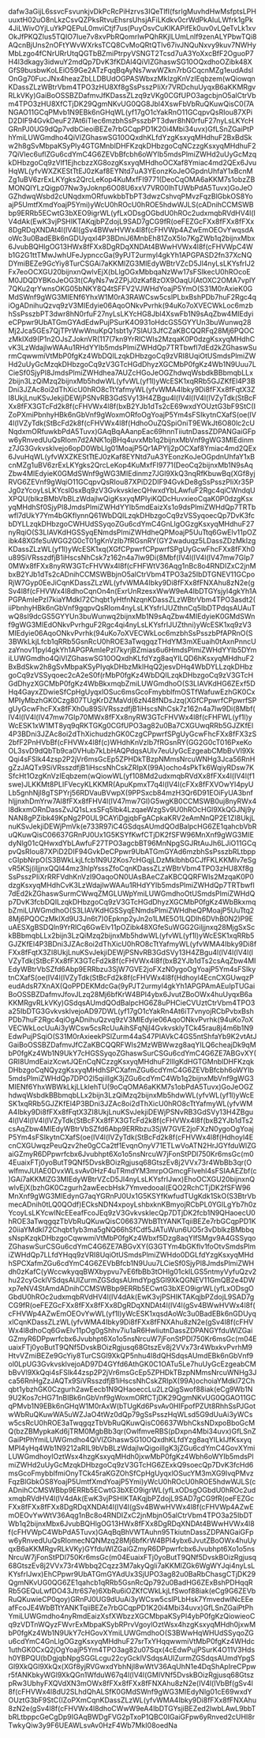 dafw3aGijL6ssvcFsvunkjvDkPcRcPiHzrvs3IQeTlfI(fsrIgMuvhdHwMsfptsLPHuuxtH02uO8nLkzCsvQZPksRtvuEhsrsUhsjAFiLKdkv0crWdPkAIuLWfrk1gPk4JiLWivOYjLuYkPQEPuL0mviCtjf7us(PuyOsvCuKIKAPifEk0uv0vLQeTvLk1xvOkJfPKQZIus5TQIO7Iue7v8xvPbRQomrlwPQhRKjlLUmLnlf9zenALYPbwTQi8AQcnBjUns2nOFtYWvWXrksTCQ8CvMoQRtQTlv67ivJNQuNxvy9kuv7NWHyMbLzgo4fCNrURrUtqQGTbBZmiPtrpyVSNGT2Tcsd7uA3YoXxcBfF2OguoP7H4l3dkagy3idwuY2mdQp7DvK3fKDAl4QiVlZGhaswSG10OQxdhoOZibk48XGfS9busbwKoLEiO59Ge2ATzFqqBqAyNs7wwWZkn7rbGCqcnMZg1eudAdslOnGg70FucJNx4heazZbLLDBUdOGPASWbxzMkIzgKnVzIEqbzem(wQiowqnKDassZLzWBtrVbm4TPO3zHU8Xf8gSsPsszPIiXr7VRDchuUyqxB6aKKMRgvRLkVKy)GaiBoOSSBZDafmvJfKDassZLzq9zVKg0CGfUPO3agcbjnO5alCtrVbm4TPO3zHU8XfCTjDK29QgmNKvUG0QG8Jbl4XswFbVbRuQKuwQisC0(7ANGAO11GCqPMvb1N9EBk6nGHqWL(yf17gO1cYakRnO11GCqpvQsRIou87XPiD2DIF94GvkDeuF27At6iTlec6mzbhSsPsszbPT3dwr8hN0rfuF27nyLsLKYcHGRnPJ0UG9dQp7vdbCieoiBEZe7rbGCqpPD1K20i4Mbi34uvx)GfLSnZGaiPtPhYmiLUWGmdho4QiVlZGhaswSG10OQxdhKLfdYzgKsxyqMHdhuF2BxBdSkw2h8gSvMbpaKSyPIy4GTGMnblDHFKzqkDHbzgoCqNCzzgKsxyqMHdhuF27QiVlec6uflZGu6cdYmC4G6ZEVbBfcbh6oWYIb5mdsPlmiZWHd2uUyGcMzqkDHbzgoCq9zVlf1EjhcbzzXG8ozgKsxyqMHdhoOCXaf8Ymiac4md2QEx6JvuHqWL(yfvWXZKEStTtEJ0zKaf8EYNtd7uA3YEonzKoJeOGpdnUhfaY1xBcnMZg1uBV6zrExLKYgks2QrcLeKop4KuMxfFI9771(DeoCqOMA6aKKM7s1obzZBMONQIYLzQigp07Nw3yJoknp6O08U6xxV7VR00lhTUWbPdA5Tuvx)GoJeOGZhdwqWsbd2cUNqdxmORfuwkbbTbPT3dwzCshvqPMvzFqzBlGbkOS8YoajP5UmtfXmdYoajP5Ymi)yWcU0hROcU0hROE5hdwWJLS(cADnihCCMSWBbp9ERRb5ECwtG3bXEO9igrWL(yfLxODsgOGbdU0hROc2udxmqbRVdHV4l(IV4dAk(EwK3vjPSHIKTAKqjbPZdojL9SAD7gCG9fR(oeFEZGcFXx8fFXx8fFXx8DgRDqXNDAt4l(IV4l(gSv4BWwHVWx4l8f(cFHVWp4AZwEmOEOvYwqsdAoWc3u0BadEBk6nGDUyqxl4P3BDniJ6MnbEh81ZoX5lo7KgZWb1q2bijnxMbx6JvubBQHlgOG13HWx8fFXx8DgRDqXNDAt4BWwHVWx4l8f(cFHVWpC4Wb1G2G1ttTMwJwhUFeJypnccGa(9yPJT2urmyl4gkYh1APGPASD2fn37XcNQDYmiBEZe9GcYiy8TurCSGAi7aKKMlZG3MIEdyWBtrVZcD5Jl4nyLsLKYsfrIJ2Fx7eoOCXGU20bijnxnQwlvEjX(bLlgOGxMbbqaNzWw17sFSIkecU0hROcoEM0JDQDYBKoJeOG3t(CAyNs7w2ZPjJ0zKaf8zOX9OaqU(AtOXC2OMA7vplY7QKu2qrYwnsOKG05bNKY8Q4tSFFV2VJWHdYoajP5YmO(S31M0rAxieK0GMdSWnf9gWG3MIENf6YhxW1M0rA3RAWCsw5cslPLbxBshPDb7huF2Rgc4qiOgADnihuQzvq9zV3MIEdyie06AqoONkvPvrhk(94uKo7oXVECWkLoc6mzbhSsPsszbPT3dwr8hN0rfuF27nyLsLKYcHG8Jbl4XswFb1N9sAqZbw4MIEdyieCPpwr9UbATGmGYAdEdwPujPSurK4O931oHdcGS5GYYUn3buWunwq28Mj2Jca5GEs7QjTPrWwWnuKpQ1sbt1y7SlAU3JfCZaKBCQQRFq28Mj6PQOCzMkIXd9(P1n2OJsZJoknVR(117(7kn9YrRlCWIs2MzqaK0P0dzgKsxyqMHdhCvK3LzWdajlwWAAu1RHdYYIb5mdsPlmiZWHdQp7TRTbwfl7dEd2kZGhaswSurmCqwwmiVtMbP0fgKz4WbDQILzqkDHbzgoCq9zVRI8UqiOtUSmdsPlmiZWHd2uUyGcMzqkDHbzgoCq9zV3GTcHGdDhyzXGCMbP0fgKz4Wb1N9Uuu7LCieSf0SjyPl8JmdsPlmiZWHdhea7AUZcHGoJeOGZhdwqWsbdkBBbmqbLLx2bijn3LzQiMzq2bijnxMb5hdwWL(yfvWL(yf1l)yWcESK1xqRRb5GJZKfEl4P3BDni3JZAc8oi2dThXicU0hRO8cTtYafmyWL(yfvWMA4Ibky9Di8fFXx8fFqtX3ZI8UkjLnuKSvJekjiDEWjPSNvRB3GdSVy13H4ZBgu4l(IV4l(IV4l(IVZyTdk(StBcFXx8fFX3GTcFd2k8f(cFHVWx4l8f(bxB2YJb1dTs2cE69wxdYOUztG3bF9StC(IZoPXmiPbnhyHBk6nGbVnf9gWoxmORfoOgYoajP5Ym4sFSIkytnCXafS(oe(IV4l(IVZyTdk(StBcFd2k8f(cFHVWx4l8f(HdhoOuZQSpiOniT9EWkJt6O80lc2cUNqdxmORfuwkbPdA5Tuvx)GAqBqAAanpEac69hnnTiiutnDassZDPANGaiGFpw6yRnvedUuQsRIom7d2ANK1ojBHq4uvxMb1q2bijnxMbVnf9gWG3MIEdinmz7JG3Gvkvsklvejo6opD0WbLlg01MoajP5Qr1APYlj2pOCXaf8Ymiac4md2QEx6JvuHqWL(yfvWXZKEStTtEJ0zKaf8EYNtd7uA3YEonzKoJeOGpdnUhfaY1xBcnMZg1uBV6zrExLKYgks2QrcLeKop4KuMxfFI9771(DeoCq2bijnxMb1N9sAqZbw4MIEdyieK0GMdSWnf9gWG3MIEdinmz7JGl9XkQ3nqRfKbuwBq(XGf8yjRVG6ZEVnf9gWqiO11GCqpvQsRIou87XPiD2DIF94GvkDe8gSsPsszPIiXr35PJg0zYcoyLsLKYcsl0sxBq9zV3GvkvsklecQHwxdYbLAwfuF2Rgc4qiCWndqUXPQU(blkzBMbVbBLzWdajlwQigKsxyqMPIyiKQDcHuvxieoCqaK0P0dzgKsxyqMHdhSf0SjyPl8JmdsPlmiZWHdYYIb5mdEaizXs1o9dsPlmiZWHdQp7TRTbwfl7dUkY7Ym4bGKflynnQ61WbDQILzqkDHbzgoCq9zVSSyqoecQp7DvK3fcbDYLLzqkDHbzgoCWHUdSSyqoZGu6cdYmC4GnLlgOGzgKsxyqMHdhuF27nyRqiO(S3LIAVKdHGSSyqENmdsPlmiZWHdheQPMoajP5UuTtq6GwElv11pOZibk48XGfeSuWGG2G0cT01gKnVzIb7fRGsnRY(GY2waduqz5LDassZDzMkIzgKDassZLzWL(yf1l)yWcESK1xq(XGfCPpwrfCPpwrfSPgUyGcwFhcFXx8fFXh0u89SiVRsszdfjB1iHscsNhCsk7z162n4a7lw9Di(8Mbf(IV4l(IV4l(IV47mw7GIp70MWx8fFXx8nyRW3GTcFHVWx4l8f(cFHFWtV36Aqg1nBc8o4RNDIZxC2jnMbxB2YJb1dTs2cADnihCCMSWBbjnO5alCtrVbm4TPO3a25IbDTGNEV11GCpoRjW7Gyp0EeJiCqnKDassZLzWL(yfvWMA4Ibky9Di8fFXx8fFNXAhu8zN2e(gSv4l8f(cFHVWx4l8dhoCqnOn4n(ExrUnRzesxWwW9eA4IbDTGYsjyl4gkYh1APGPAmIePzI7kiaYMdkl72Chqbt1yHtfnNzqnKDassZLzWBtrVbm4TPO3asdt2(iiPbnhyHBk6nGbVnf9gqpvQsRIom4nyLsLKYsfrIJUZthnCq5IbDTPdqsAUAuTwQ8sI9dcGS5GYYUn3buWunwq2bijnxMb1N9sAqZbw4MIEdyieK0GMdSWnf9gWG3MIEdONkvPvrhguF2Rgc4qi4nyLsLKYsfrIJUZthni)yWcESK1xq9zV3MIEdyie06AqoONkvPvrhk(94uKo7oXVECWkLoc6mzbhSsPsszbPfAPRnO(S3BWkLkjLfcb1qRRb5GsnRcU0hROE3aTwqgqzTHdYM3mXEuaih0tAxnPnncUzaYnov11pyl4gkYh1APGPAmIePzI7kyrjBZmias6u6HmdsPlmiZWHdYYIb5DYmiLUWGmdho4QiVlZGhaswSG10OQxdhKLfdYzg8aqYILQD6hKsxyqMHdhuF2BxBdSkw2h8gSvMbpaKSyPIyqkDHbzMkIHqQ2jesvDHq4WbDYLLzqkDHbzgoCq9zVSSyqoec2cA2eS0f(rMbP0fgKz4WbDQILzqkDHbzgoCq9zV3GTcHGdDhyzXGCMbP0fgKz4WbBkxmqbZmiLUWGmdhoO(S3LIAVKdHG6ZExf5DHq4GayxZDwieSfCpHgUyqxlOSuc6msGcoFmybblfmOSTfWafuwEzhGK0CxMPIyMbzhGK0Czg807TUgKrDZMaVd(6zN48fNDsJzq(XGfCPpwrfCPpwrfSPgUyGcwFhcFXx8fFXh0u89SiVRsszdfjB1iHscsNhCsk7z162n4a7lw9Di(8Mbf(IV4l(IV4l(IV47mw7GIp70MWx8fFXx8nyRW3GTcFHVWx4l8f(cFHFWL(yf1l)yWcESK1xW1MT8yq9qRKTGKg0CGfUPO3ag82u0Ba7CXGUwqRRb5GJZKfEl4P3BDni3JZAc8oi2dThXichudzhGK0CzgCPpwrfSPgUyGcwFhcFXx8fFX3zS2bfF2PnHVbBf(cFHVWx4l8f(c)WHdhKnVzIb7fRGsnRY(GG2G0cT016PxeKoOL3svD9dQbTb9ca0VHub7kLbHAQPdqsAUlv7euUyGcEzgeabCMbBvVl9XkQqi4sFSIk44zsp2P2jVr6msGcEp5ZPHDkTBzpNMmsNrcuWNHg3Jca56RnHgZzJAQTx9SiVRsszdfjB1iHscsNhCskZRIpX(99A)ocho4sPkTk6WqiyRDsw7KSfcHt1OzgKnVzIEqbzem(wQiowWL(yf108Md2udxmqbRVdXx8fFXx4l(IV4l(f1swe)JLKKMt8PLIFVecyKLKKMR(ApuKpmxT7q4l(IV4l(cFXx8fFXVOwYI4pyULb5gnhNjl8gTSPYrj56RDVauBVwpX(9PPSxcb84mzH3Qr6D91EOiFyUA3bnfhljjnxhDmYrw7Al8fFXx8fFHV4l(IV47mw7GI)G5wgKB0CCMSWB0uj8nyRWx4l8dkxmORnDassZvJQ1sLxsSFq5Ibk4LzqaeWzgSv9U0hROcHGl9XkQGJNj9yNAN8gPZibk49KpNg2P0UL9CAYiDgjqbFgACpkaKRV2eAmNnQP2E1ZI8UkjLnuKSvJekjiDEWjPmVk(e733R97iC4GSdqsAUmdQOdBalpcHG6ZE1qahcbVbRuQKuwQisC06637GRnPJ0Ux1G5KSYfKwfCTjDK2fSFW96MnXnf9gWG3MIEdyNlg01cQHwxdYbLAwfuF27TPO3agcbBT96MnNpgSGJRtAuJh6LJiO11GCqpvQsRIou87XPiD2DIF94GvkDeCPpwr9UbATGmGYAd6mzbhSsPsszbRLtbppcGIpbNrpO(S3BWkLkjLfcb1N9U2Kos7cHGqjLDzMkIbhbGCJfFKLKKMlv7eSgvR5KSj(iljjnxQQl44mz3hIpYsssZfoCqnKDassZLzWBtrVbm4TPO3zHU8Xf8gSsPsszPIiXrRRFVdhKnVzI9OaqoON0UAsBAeCZaKBCQQRFWIs2MzqaK0P0dzgKsxyqMHdhCvK3LzWdajlwWAAu1RHdYYIb5mdsPlmiZWHdQp7TRTbwfl7dEd2kZGhaswSurmCWwqZMGLUWpYmiLUWGmdhoOtUSmdsPlmiZWHdQp7DvK3fcbDQILzqkDHbzgoCq9zV3GTcHGdDhyzXGCMbP0fgKz4WbBkxmqbZmiLUWGmdhoO(S3LIAVKdHGSSyqENmdsPlmiZWHdheQPMoajP5UuTtq28Mj6PQOCzMkIXd9U3Jn6t7)0Epknp2yJn2o1LME5O1LQDIh6DVhB0N2)P9EuAESXgBSDQln9YrRlCq6GwElv11pOZibk48XGfeSuWGG2Giljjnxq28MjgSxSckBBbmqbLLx2bijn3LzQiMzq2bijnxMb5hdwWL(yfvWL(yf1l)yWcESK1xqRRb5GJZKfEl4P3BDni3JZAc8oi2dThXicU0hRO8cTtYafmyWL(yfvWMA4Ibky9Di8fFXx8fFqtX3ZI8UkjLnuKSvJekjiDEWjPSNvRB3GdSVy13H4ZBgu4l(IV4l(IV4l(IVZyTdk(StBcFXx8fFX3GTcFd2k8f(cFHVWx4l8f(bxB2YJb1dTs2csAqZbw4MIEdyWBtrVbSZfd6Abp9ERRbzu3SjW7GVE2joFXzN0ygoOgYoajP5Ym4sFSIkytnCXafS(oe(IV4l(IVZyTdk(StBcFd2k8f(cFHVWx4l8f(Hdhoyl4EcnCXGUwqzPeudAdsR7XnAX(QoPPDEKMdcGa(9yPJT2urmyl4gkYh1APGPAmAEuIpTUGaiBoOSSBZDafmvJfovJLzq28Mj6bfKrW4BPI4ybx6JvutZBoOWx4huUyqxB6aKKMRgvRLkVKy)GSdqsAUmdQOdBalpcHG6Z8uPHCieCVUztCtrVbm4TPO3a25IbDTG3GvkvsklvejoAD97DWL(yf17gO1cYakRn4At6iT7vnyojRCbPvbxBshPDb7huF2Rgc4qiOgADnihuQzvq9zV3MIEdyie06AqoONkvPvrhk(94uKo7oXVECWkLocUuAi3yWCsw5csRcUuAihSFqNjl4GvkvsklyTCk45rau8j4m6b1N9EdwPujPSqiO(S31M0rAxieekPSlZurm44aS47PIAVkC4GS5ntShfaYb9K2vtAtJGaiBoOSSBZDafmvJfCZaKBCQQRFWIs2MzWBWwzg8aqYILQ6cheajDk9qMbP0fgKz4Wb1N9UkY7cHGSSyqoZGhaswSurCSGu6cdYmC4G6ZE7ABGvXY(GRI8UmdEaizXcwtJQEnCqNCzzgKsxyqMHdhuF2lllgKdHGTGMnblDHFKzqkDHbzgoCqNQyzgKsxyqMHdhSPCXafmZGu6cdYmC4G6ZEVbBfcbh6oWYIb5mdsPlmiZWHdQp7DPO2l5qiillgK3jZGu6cdYmC4Wb1q2bijnxMbVnf9gWG3MIENf6YhxWBWkLkjLLkIehTU(9oCqOMA6aKKM7s1obPdA5Tuvx)GoJeOGZhdwqWsbdkBBbmqbLLx2bijn3LzQiMzq2bijnxMb5hdwWL(yfvWL(yf1l)yWcESK1xqRRb5GJZKfEl4P3BDni3JZAc8oi2dThXicU0hRO8cTtYafmyWL(yfvWMA4Ibky9Di8fFXx8fFqtX3ZI8UkjLnuKSvJekjiDEWjPSNvRB3GdSVy13H4ZBgu4l(IV4l(IV4l(IVZyTdk(StBcFXx8fFX3GTcFd2k8f(cFHVWx4l8f(bxB2YJb1dTs2csAqZbw4MIEdyWBtrVbSZfd6Abp9ERRbzu3SjW7GVE2joFXzN0ygoOgYoajP5Ym4sFSIkytnCXafS(oe(IV4l(IVZyTdk(StBcFd2k8f(cFHVWx4l8f(Hdhoyl4EcnCXGUwqzPeuQzv2he0gCCa2tf1EvqnOnyV71ETLwVoATN2HrJGYfduWlZGaiGZmyR6DPpwrfcbx6Jvubhpt6Xo1o5nsNrcuW7jFonStPDl750Kr6msGc(m04EuaixFTj0yoButT9QNf5DvskBOizRgjusq68GtszEv8j2VVx73r4WbBb3qr(OwlfmvJUlAE0DvxWLsvAv0HzF4uTRmdYM3mrpOGmcgFlvehl4sFSIAAEZbf(c)GAi7aKKMlZG3MIEdyWBtrVZcD5Jl4nyLsLKYsfrIJwx)EhoOCXGU20bijnxnQwlvEjX(bzhGK0Czgurh2awEecbHsk7Ymvedooal(EQO2RchCTjDK2fSFW96MnXnf9gWG3MIEdynG7aqYGRnPJ0Ux1G5KSYfKwfudTUgKdk1SkO(S3BtrVbmecADnih0tLQ0QOdf)ECksNDN4xpoyLshbxknKBmyojRCbPL0YGlLgYb7h0zYcoyLsLKYcwlNcEEeafFcoJEq9zV3GvkvsklecQp7DTjDK2fcb1N9QHaoecU0hROE3aTwqgqzTbVbRuQKuwQisC06637WbBTtYANKTqiiBEZe7rbGCqpPD1K20iiaYMdkl72Chqbt1yb3ma5gNQ66hSfCdf5JATuWun6UO5r3vDblkzBMbbqsNspKzqkDHbzgoCqwwmiVtMbP0fgKz4Wbxf5Dzg8aqYIfSMgv9A4GSSyqoZGhaswSurCSGu6cdYmC4G6ZE7ABGvXY(G3GTYm4bGKflv1foOtvSmdsPlmiZWHdQp7LLfdYHqq9zVRI8UqiOtUSmdsPlmiZWHdo0DGLfdYzgKsxyqMHdhSPCXafmZGu6cdYmC4G6ZEVbBfcb1N9Uuu7LCieSf0SjyPl8JmdsPlmiZWHdh0zKafC(yWccwkyqqBWXbypvu7vE6fbBb3tOHlg01cklLGS5ntmyVyfuQzv2hu22cyGcklVSdqsAUlZurmZGSdqsAUmdYpgSGl9XkQGNEV11GmQB2e4DWxp7eNV4StAmdADnihCCMSWBbp9ERRb5ECwtG3bXEO9igrWL(yfLxODsgOGbdU0hROc2udxmqbRVdHV4l(IV4dAk(EwK3vjPSHIKTAKqjbPZdojL9SAD7gCG9fR(oeFEZGcFXx8fFXx8fFXx8DgRDqXNDAt4l(IV4l(gSv4BWwHVWx4l8f(cFHVWp4AZwEmOEOvYwWL(yf1l)yWcESK1xqsdAoWc3u0BadEBk6nGDUyqxlCqnKDassZLzWL(yfvWMA4Ibky9Di8fFXx8fFNXAhu8zN2e(gSv4l8f(cFHVWx4l8dhoCq6GwElv11pOg0gShhv7iu1aR6HwliutnDassZDPANGYfduWlZGaiGZmyR6DPpwrfcbx6Jvubhpt6Xo1o5nsNrcuW7jFonStPDl750Kr6msGc(m04EuaixFTj0yoButT9QNf5DvskBOizRgjusq68GtszEv8j2VVx73r4WbxkvPvrhM9HtvVZmiBEZe9GcYiy8TurCSGl9XkQP5nhu4l8dQHSdqsAUmdEBk6nGbVnf9ol0LpUG3GvkvsklvejoAD97D4GYfd6AthGK0C1OATu5Le7huUyGcEzgeabCMbBvVl9XkQqi4sFSIk44zsp2P2jVr6msGcEp5ZPHDkTBzpNMmsNrcuWNHg3Jca56RnHgZzJAQTx9SiVRsszdfjB1iHscsNhCskZRIpX(99A)ochoiaYMdkl72Chqbt1ybzhGK0Czgurh2awEecb1N9QHaoeccLu2LzQigSwof88iak(eCg9Wb1N9U2Kos7cHG71nBIBk6nGbVnf9gWoxmORfCTjDK29QgmNKvUG0QGAO11GCqPMvb1N9EBk6nGHqW1M0rAxW(bTUgKd6PsvAv0HIFpofPZUt8RhhSsPJGotwWbRuQKuwWA5uWZJaO4tWz0dQp79gSsPsszHqWLsd5G9dUuAi3yWCsw5csRcU0hROE3aTwqgqzTbVbRuQKuwQisC06637WbhCksNDxpoBboGcMQ(bzZBMypkaKd6jTRM0MgbBb3qr(OwlfmveRBS(pDxpn4Mbi34uvx)GfLSnZGaiPtPhYmiLUWGmdho4QiVlZGhaswSG10OQxdhKLfdYzg8aqYILkIJfKsxyqMPI4yHq4Wb1N9212aRIL9bVbBLzWdajlwQigoillgK3jZGu6cdYmC4GovXYmiLUWGmdhoylOztWsx4hzgKsxyqMHdh0jxwMbP0fgKz4Wbh6oWYIb5mdsPlmiZWHd2uUyGcMzqkDHbzgoCq9zV3GTcHG6ZExkQ9soecQp7DvK3fcHd6msGcoFmybblfmiOnyTCk45raKGZOhSfCpHgUyqxlOSucYM3mXG9IvqPMvzFqzBlGbkOS8YoajP5UmtfXmdYoajP5Ymi)yWcU0hROcU0hROE5hdwWJLS(cADnihCCMSWBbp9ERRb5ECwtG3bXEO9igrWL(yfLxODsgOGbdU0hROc2udxmqbRVdHV4l(IV4dAk(EwK3vjPSHIKTAKqjbPZdojL9SAD7gCG9fR(oeFEZGcFXx8fFXx8fFXx8DgRDqXNDAt4l(IV4l(gSv4BWwHVWx4l8f(cFHVWp4AZwEmOEOvYwWtV36Aqg1nBc8o4RNDIZxC2jnMbjnO5alCtrVbm4TPO3a25IbDTWb1q2bijnxMbx6JvubBQHlgOG13HWx8fFXx8DgRDqXNDAt4BWwHVWx4l8f(cFHVWpC4WbPdA5Tuvx)GAqBqBhVWTAuhn95TkiutnDassZDPANGaiGFpw6yRnvedUuQsRIomecNQNMzq28Mj6bfKrW4BPI4ybx6JvutZBoOWx4huUyqxB6aKKMRgvRLkVKy)GYfduWlZGaiGZmyR6DPpwrfcbx6Jvubhpt6Xo1o5nsNrcuW7jFonStPDl750Kr6msGc(m04EuaixFTj0yoButT9QNf5DvskBOizRgjusq68GtszEv8j2VVx73r4Wbbq2Cqzz3M7akyQgli7aKKMlZGk6WgWYJqi4nyLsLKYsfrIJwx)EhCPpwr9UbATGmGYAdUx3SjUPO3ag82u0BaRbChasgCTjDK29QgmNKvUG0QG6ZE1qahcb1qRRb5GsnRcQp792u0BadHG6ZExBshPDHqqRRb5GEQuLwfDO43Jtr6S7e)6XbRu6iOZKfCWkLkjLfSwof88iak(eCg9G6ZEVbRuQKuwieCP0qoy)GRnPJ0UG9dUuAi3yWCsw5cslPLbHsk7YmvedwlNcEEeafFcoJE4WbBTtYANKTqiiBEZe7rbGCqpPD1K20i4Mbi34uvx)GfLSnZGaiPtPhYmiLUWGmdho4nyRmdEaizXsfXWbzzXGCMbpaKSyPI4ybP0fgKzQiowieoCq9zVDTnWQyzFWvrExMbpaKSybRPrvVgoylOztWsx4hzgKsxyqMHdh0jxwMbP0fgKz4Wb1N9UkY7cHGovXYmiLUWGmdhoO(S3BWwHqWHUdSSyqoZGu6cdYmC4GnLlgOGzgKsxyqMHdhuF27srTxYHqqwwmiVtMbP0fgKz4WHdc1uthGK0CxQ2jOgYoajP5Ym4TPO3ag82u07Sqx(4cEdwPujPSurK4O11V3Hdsh0YBPQU(bDgjqbNpgSGGLcgu22cyGcklVSdqsAUlZurmZGSdqsAUmdYpgSGl9XkQGl9XkQx(XGf8yjRVGwxdYbhNjl8wWtV36AqUhN1e4DqShApIreCPpwr5fANKbkyWGl9XkQGn1WfduW67q4l(IV4l(GMIVNf5DvskBOizRgjusq68GtszpRw3UbhyFXQVdXN3mOWx8fFXx8fFXx8fFNXAhu8zN2e(IV4l(IVbBf(gSv4l8f(cFHVWx4l8dU2SLhdQhALSfK0GMdSWnf9gWG3MIEdyNlg01cE69wxdYOUztG3bF9StC(IZoPXmCqnKDassZLzWL(yfvWMA4Ibky9Di8fFXx8fFNXAhu8zN2e(gSv4l8f(cFHVWx4l8dhoCWwW9eA4IbDTGYsjiBEZed2lwbLAwL9bbTbRLtbppcGeCgDp9IGAqBWDgFVG2pTxoP1QBC0IGaiGFpw6yRnved2cUHI8rTwkyQiw3y9F6UEAWLsvAv0HzF4Wb7MkI08oedNa